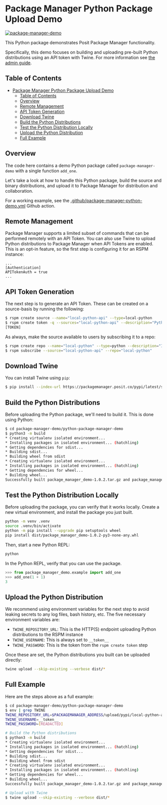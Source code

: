 # Package Manager Python Package Upload Demo

[![package-manager-demo](https://github.com/rstudio/package-manager-demo/actions/workflows/package-manager-python-demo.yml/badge.svg)](https://github.com/rstudio/package-manager-demo/actions/workflows/package-manager-python-demo.yml)

This Python package demonstrates Posit Package Manager functionality.

Specifically, this demo focuses on building and uploading pre-built Python distributions using an API token with Twine. For more information see [the admin guide](https://docs.posit.co/rspm/admin/getting-started/configuration/#quickstart-local-python).

## Table of Contents

- [Package Manager Python Package Upload Demo](#package-manager-python-package-upload-demo)
  - [Table of Contents](#table-of-contents)
  - [Overview](#overview)
  - [Remote Management](#remote-management)
  - [API Token Generation](#api-token-generation)
  - [Download Twine](#download-twine)
  - [Build the Python Distributions](#build-the-python-distributions)
  - [Test the Python Distribution Locally](#test-the-python-distribution-locally)
  - [Upload the Python Distribution](#upload-the-python-distribution)
  - [Full Example](#full-example)

## Overview

The code here contains a demo Python package called `package-manager-demo` with a single function `add_one`.

Let's take a look at how to handle this Python package, build the source and binary distributions, and upload it to
Package Manager for distribution and collaboration.

For a working example, see the [.github/package-manager-python-demo.yml](.github/workflows/package-manager-python-demo.yml) Github action.

## Remote Management

Package Manager supports a limited subset of commands that can be performed remotely with an API Token. You can also use
Twine to upload Python distributions to Package Manager when API Tokens are enabled. This is an
opt-in feature, so the first step is configuring it for an RSPM instance:

```gcfg
...
[Authentication]
APITokenAuth = true
...
```

## API Token Generation

The next step is to generate an API Token. These can be created on a source-basis by running the following:

```bash
$ rspm create source --name="local-python-api" --type=local-python
$ rspm create token -q --sources="local-python-api" --description="Python source that contains remotely uploaded packages"
[TOKEN]
```

As always, make the source available to users by subscribing it to a repo: 
```bash
$ rspm create repo --name="local-python" --type=python --description="Internal Python Packages"
$ rspm subscribe --source="local-python-api" --repo="local-python"
```

## Download Twine

You can install Twine using `pip`:

```bash
$ pip install --index-url https://packagemanager.posit.co/pypi/latest/simple twine 
```

## Build the Python Distributions

Before uploading the Python package, we'll need to build it. This is done using Python:

```bash
$ cd package-manager-demo/python-package-manager-demo
$ python3 -m build
* Creating virtualenv isolated environment...
* Installing packages in isolated environment... (hatchling)
* Getting dependencies for sdist...
* Building sdist...
* Building wheel from sdist
* Creating virtualenv isolated environment...
* Installing packages in isolated environment... (hatchling)
* Getting dependencies for wheel...
* Building wheel...
Successfully built package_manager_demo-1.0.2.tar.gz and package_manager_demo-1.0.2-py3-none-any.whl
```

## Test the Python Distribution Locally

Before uploading the package, you can verify that it works locally. Create a new virtual environment, and install the package you just built.

```bash
python -m venv .venv
source .venv/bin/activate
python -m pip install --upgrade pip setuptools wheel
pip install dist/package_manager_demo-1.0.2-py3-none-any.whl
```

Then, start a new Python REPL:

```bash
python
``` 

In the Python REPL, verify that you can use the package.

```python
>>> from package_manager_demo.example import add_one
>>> add_one(1 + 1)
3
```

## Upload the Python Distribution

We recommend using environment variables for the next step to avoid leaking secrets to
any log files, bash history, etc. The five necessary environment variables are:

- `TWINE_REPOSITORY_URL`: This is the HTTP(S) endpoint uploading Python distributions to the RSPM instance
- `TWINE_USERNAME`: This is always set to `__token__`
- `TWINE_PASSWORD`: This is the token from the `rspm create token` step

Once these are set, the Python distributions you built can be uploaded directly:

```bash
twine upload --skip-existing --verbose dist/*
```

## Full Example

Here are the steps above as a full example:

```bash
$ cd package-manager-demo/python-package-manager-demo
$ env | grep TWINE
TWINE_REPOSITORY_URL=$PACKAGEMANAGER_ADDRESS/upload/pypi/local-python-api
TWINE_USERNAME=__token__
TWINE_PASSWORD=[READACTED]

# Build the Python distributions
$ python3 -m build
* Creating virtualenv isolated environment...
* Installing packages in isolated environment... (hatchling)
* Getting dependencies for sdist...
* Building sdist...
* Building wheel from sdist
* Creating virtualenv isolated environment...
* Installing packages in isolated environment... (hatchling)
* Getting dependencies for wheel...
* Building wheel...
Successfully built package_manager_demo-1.0.2.tar.gz and package_manager_demo-1.0.2-py3-none-any.whl

# Upload with Twine
$ twine upload --skip-existing --verbose dist/*
```
